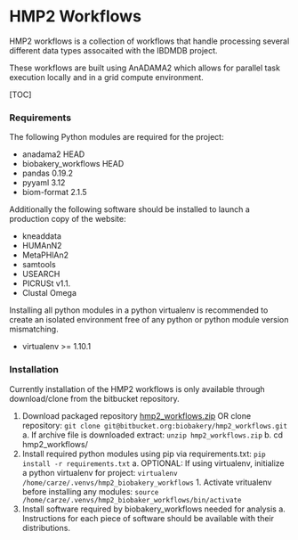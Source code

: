 # HMP2 Workflows

HMP2 workflows is a collection of workflows that handle processing several 
different data types assocaited with the IBDMDB project. 

These workflows are built using AnADAMA2 which allows for parallel task 
execution locally and in a grid compute environment.

[TOC]

### Requirements

The following Python modules are required for the project:
* anadama2 HEAD
* biobakery\_workflows HEAD
* pandas 0.19.2
* pyyaml 3.12
* biom-format 2.1.5

Additionally the following software should be installed to launch a production
copy of the website:

* kneaddata
* HUMAnN2
* MetaPHlAn2
* samtools
* USEARCH
* PICRUSt v1.1.
* Clustal Omega

Installing all python modules in a python virtualenv is recommended to create 
an isolated environment free of any python or python module version mismatching.

* virtualenv >= 1.10.1

### Installation

Currently installation of the HMP2 workflows is only available through 
download/clone from the bitbucket repository.

1. Download packaged repository [hmp2_workflows.zip](https://bitbucket.org/biobakery/hmp2_workflows/get/cc70eb41860b.zip) OR 
clone repository: `git clone git@bitbucket.org:biobakery/hmp2_workflows.git`
    a. If archive file is downloaded extract: `unzip hmp2_workflows.zip`
    b. cd hmp2_workflows/
2. Install required python modules using pip via requirements.txt: `pip install -r requirements.txt`
    a. OPTIONAL: If using virtualenv, initialize a python virtualenv for project: `virtualenv /home/carze/.venvs/hmp2_biobakery_workflows`
        1. Activate vritualenv before installing any modules: `source /home/carze/.venvs/hmp2_biobaker_workflows/bin/activate`
3. Install software required by biobakery_workflows needed for analysis
    a. Instructions for each piece of software should be available with their distributions.
